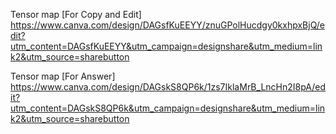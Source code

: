 Tensor map [For Copy and Edit]
https://www.canva.com/design/DAGsfKuEEYY/znuGPolHucdgy0kxhpxBjQ/edit?utm_content=DAGsfKuEEYY&utm_campaign=designshare&utm_medium=link2&utm_source=sharebutton

Tensor map [For Answer] 
https://www.canva.com/design/DAGskS8QP6k/1zs7IklaMrB_LncHn2I8pA/edit?utm_content=DAGskS8QP6k&utm_campaign=designshare&utm_medium=link2&utm_source=sharebutton

